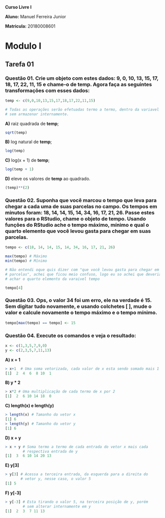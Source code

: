 **Curso Livre I**

**Aluno:** Manuel Ferreira Junior

**Matricula:** 20180008601 

# Modulo I

## **Tarefa 01**

### **Questão 01. Crie um objeto com estes dados: 9, 0, 10, 13, 15, 17, 18, 17, 22, 11, 15 e chame-o de temp. Agora faça as seguintes transformações com esses dados:**
~~~r
temp <- c(9,0,10,13,15,17,18,17,22,11,15)

# Todas as operações serão efetuadas termo a termo, dentro da variavel temp,
# sem armazenar internamente.
~~~

**A)** raiz quadrada de **temp**;

~~~r
sqrt(temp)
~~~

**B)** log natural de **temp**;

~~~r
log(temp)
~~~

**C)** log(x + 1) de **temp**;

~~~r
log(temp + 1)
~~~

**D)** eleve os valores de **temp** ao quadrado.

~~~r
(temp)**(2)
~~~

### **Questão 02. Suponha que você marcou o tempo que leva para chegar a cada uma de suas parcelas no campo. Os tempos em minutos foram: 18, 14, 14, 15, 14, 34, 16, 17, 21, 26. Passe estes valores para o RStudio, chame o objeto de tempo. Usando funções do RStudio ache o tempo máximo, mı́nimo e qual o quarto elemento que você levou gasta para chegar em suas parcelas.**
~~~r
tempo <- c(18, 14, 14, 15, 14, 34, 16, 17, 21, 26)

max(tempo) # Máximo
min(tempo) # Mínimo

# Não entendi oque quis dizer com "que você levou gasta para chegar em suas
# parcelas", achei que ficou meio confuso, logo eu so achei que deveria 
# achar o quarto elemento da varaivel tempo

tempo[4]
~~~

### **Questão 03. Ops, o valor 34 foi um erro, ele na verdade é 15. Sem digitar tudo novamente, e usando colchetes [ ], mude o valor e calcule novamente o tempo máximo e o tempo mı́nimo.**
~~~r
tempo[max(tempo) == tempo] <- 15
~~~

### **Questão 04. Execute os comandos e veja o resultado:**
~~~r
x <- c(1,3,5,7,9,0)
y <- c(2,3,5,7,11,13)
~~~

**A) x + 1**

~~~r
> x+1  # Uma soma vetorizada, cada valor de x esta sendo somado mais 1
[1]  2  4  6  8 10  1
~~~

**B) y * 2**

~~~r
> x*2 # Uma multiplicação de cada termo de x por 2
[1]  2  6 10 14 18  0
~~~

**C) length(x) e length(y)**

~~~r
> length(x) # Tamanho do vetor x
[1] 6
> length(y) # Tamanho do vetor y
[1] 6
~~~

**D) x + y**

~~~r
> x + y # Soma termo a termo de cada entrada do vetor x mais cada 
        # respectiva entrada de y
[1]  3  6 10 14 20 13 
~~~

**E) y[3]**

~~~r
> y[3] # Acessa a terceira entrada, da esquerda para a direita do 
       # vetor y, nesse caso, o valor 5
[1] 5

~~~
**F) y[-3]**

~~~r
> y[-3] # Esta tirando o valor 5, na terceira posição de y, porém 
        # sem alterar internamente em y
[1]  2  3  7 11 13
~~~

